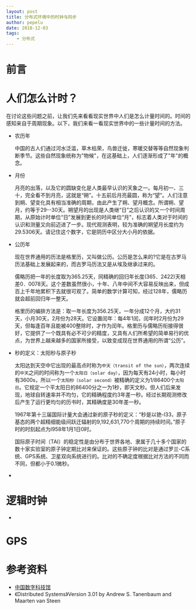 ```yaml
---
layout: post
title: 分布式环境中的时钟与同步
author: pepelu
date: 2018-12-03
tags:
    - 分布式
---
```

# 前言

# 人们怎么计时？
在讨论这些问题之前，让我们先来看看现实世界中人们是怎么计量时间的。时间的感知来自于周期现象。以下，我们来看一看现实世界中的一些计量时间的方法。

* 农历年

  中国的古人们通过河水泛滥，草木枯荣，鸟兽迁徙，寒暖交替等等自然现象判断季节。这些自然现象统称为"物候"，在这基础上，人们逐渐形成了"年"的概念。

* 月份

  月亮的出落，以及它的圆缺变化是人类最早认识的天象之一。每月初一、三十，完全看不到月亮，这就是“朔”。十五前后月亮最圆，称为“望”。人们注意到朔、望变化具有相当准确的周期，由此产生了朔、望月概念。所谓朔、望月，约等于29--30天。朔望月的出现是人类继“日”之后认识的又一个时间周期，从原始计时单位“日”发展到更长的时间单位“月”，标志着人类对于时间的认识和测量又向前迈进了一步。现代观测表明，较为准确的朔望月长度约为29.5306天。请记住这个数字，它是阴历中区分大小月的依据。

* 公历年

  现在世界通用的历法是格里历，又叫做公历。公历是怎么来的?它是在古罗马历法基础上发展起来的，而古罗马历法又是从埃及继承过来的。

  儒略历把一年的长度取为365.25天，同精确的回归年长度(365．2422)天相差0．0078天。这个差数虽然很小，十年、八年中间不大容易反映出来，但成百上千年地累积下去就很可观了。简单的数学计算可知，经过128年，儒略历就会超前回归年一整天。

  格里历的编排方法是：取一年长度为356.25天，一年分成12个月，大约31天，小月30天，2月份为28天。它设置闰年：每4年1闰，闰年时2月份为29天，但每逢百年且能被400整除时，才作为闰年。格里历与儒略历衔接得很好，它提供了一个既具有必不可少的精度，又具有人们所希望的简单易行的优点，为世界上越来越多的国家所接受，以致变成现在世界通用的所谓“公历”。

* 秒的定义：太阳秒与原子秒

  太阳达到天空中它出现的最高点时称为`中天（transit of the sun）`，两次连续的`中天`之间的时间称为一个`太阳日（solar day）`，因为每天有24小时，每小时有3600s，所以一个`太阳秒（solar second）`被精确的定义为1/86400个`太阳日`。它规定一个平太阳日的86400分之一为1秒，即天文秒。但人们后来发现，地球自转速率并不均匀，它的精确程度约3年差一秒。经过长期观测修改后产生了运行更均匀的历书时，其精确度是30年差一秒。

  1967年第十三届国际计量大会通过新的原子秒的定义：“秒是以铯-l33，原子基态的两个超精细能级间跃迁辐射的9,192,631,770个周期的持续时间。”原子时的时刻起点为l958年1月1日0时。

  国际原子时间（TAI）的稳定性是由分布于世界各地、隶属于几十多个国家的数十家实验室的原子钟定期比对来保证的。这些原子钟的比对是通过罗兰-C系统、GPS系统、卫星双向系统进行的。比对的不确定度根据比对方法的不同而不同，但都小于0.1微秒。

*

# 逻辑时钟

* 

# GPS
# 参考资料
* [中国数字科技馆](http://amuseum.cdstm.cn/AMuseum/time/index.html)
* 《Distributed Systems》Version 3.01 by Andrew S. Tanenbaum and Maarten van Steen
